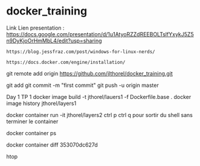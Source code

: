 # docker_training
Link
Lien presentation :
    https://docs.google.com/presentation/d/1u1AtyoRZZdREEBOLTslfYxykJ5Z5n9DyKjoOrHmMbL4/edit?usp=sharing
    
    
    https://blog.jessfraz.com/post/windows-for-linux-nerds/
    
    https://docs.docker.com/engine/installation/


git remote add origin https://github.com/jlthorel/docker_training.git
    
    
git add 
git commit -m "first commit"
git push -u origin master


Day 1
TP 1
docker image build -t jthorel/lauers1 -f Dockerfile.base .
docker image history jthorel/layers1

docker container run -it jthorel/layers2
ctrl p ctrl q  pour sortir du shell sans terminer le container

docker container ps

docker container diff 353070dc627d

htop
